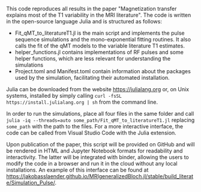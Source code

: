 This code reproduces all results in the paper "Magnetization transfer explains most of the T1 variability in the MRI literature". The code is written in the open-source language Julia and is structured as follows:
- Fit_qMT_to_literatureT1.jl is the main script and implements the pulse sequence simulations and the mono-exponential fitting routines. It also calls the fit of the qMT models to the variable literature T1 estimates.
- helper_functions.jl contains implementations of RF pulses and some helper functions, which are less relevant for understanding the simulations
- Project.toml and Manifest.toml contain information about the packages used by the simulation, facilitating their automated installation.

Julia can be downloaded from the website https://julialang.org or, on Unix systems, installed by simply calling
    `curl -fsSL https://install.julialang.org | sh`
from the command line.

In order to run the simulations, place all four files in the same folder and call
    `julia -iq --threads=auto some_path/Fit_qMT_to_literatureT1.jl`
replacing `some_path` with the path to the files. For a more interactive interface, the code can be called from Visual Studio Code with the Julia extension.

Upon publication of the paper, this script will be provided on GitHub and will be rendered in HTML and Jupyter Notebook formats for readability and interactivity. The latter will be integrated with binder, allowing the users to modify the code in a browser and run it in the cloud without any local installations. An example of this interface can be found at https://jakobasslaender.github.io/MRIgeneralizedBloch.jl/stable/build_literate/Simulation_Pulse/.
